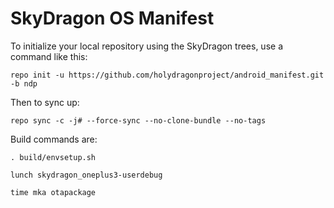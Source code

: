 SkyDragon OS Manifest
======================

To initialize your local repository using the SkyDragon trees, use a command like this:

    repo init -u https://github.com/holydragonproject/android_manifest.git -b ndp

Then to sync up:

    repo sync -c -j# --force-sync --no-clone-bundle --no-tags

Build commands are:

    . build/envsetup.sh

    lunch skydragon_oneplus3-userdebug

    time mka otapackage

